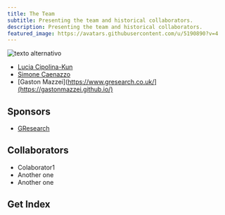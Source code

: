 ```yaml
---
title: The Team
subtitle: Presenting the team and historical collaborators.
description: Presenting the team and historical collaborators.
featured_image: https://avatars.githubusercontent.com/u/5190890?v=4
---
```



<!-- /images/demo/demo-portrait.jpg -->
![texto alternativo](https://avatars.githubusercontent.com/u/5190890?v=4)

- [Lucia Cipolina-Kun](https://lcipolina.github.io/)
- [Simone Caenazzo](https://www.linkedin.com/in/simone-caenazzo-a0a89774/)
- [Gaston Mazzei](https://www.gresearch.co.uk/](https://gastonmazzei.github.io/)


## Sponsors
* [GResearch](https://www.gresearch.co.uk/)


## Collaborators

* Colaborator1
* Another one
* Another one

## Get Index

